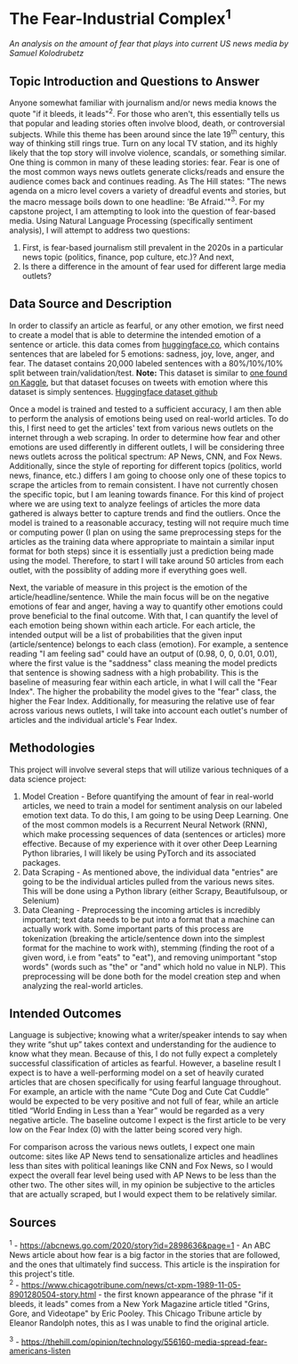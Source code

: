 # The Fear-Industrial Complex<sup>1</sup>
*An analysis on the amount of fear that plays into current US news media by Samuel Kolodrubetz*

## Topic Introduction and Questions to Answer

Anyone somewhat familiar with journalism and/or news media knows the quote "if it bleeds, it leads"<sup>2</sup>. For those who aren't, this essentially tells us that popular and leading stories often involve blood, death, or controversial subjects. While this theme has been around since the late 19<sup>th</sup> century, this way of thinking still rings true. Turn on any local TV station, and its highly likely that the top story will involve violence, scandals, or something similar. One thing is common in many of these leading stories: fear. Fear is one of the most common ways news outlets generate clicks/reads and ensure the audience comes back and continues reading. As The Hill states: "The news agenda on a micro level covers a variety of dreadful events and stories, but the macro message boils down to one headline: 'Be Afraid.'"<sup>3</sup>. For my capstone project, I am attempting to look into the question of fear-based media. Using Natural Language Processing (specifically sentiment analysis), I will attempt to address two questions: 

1. First, is fear-based journalism still prevalent in the 2020s in a particular news topic (politics, finance, pop culture, etc.)? And next, 
2. Is there a difference in the amount of fear used for different large media outlets? 

## Data Source and Description

In order to classify an article as fearful, or any other emotion, we first need to create a model that is able to determine the intended emotion of a sentence or article. this data comes from [huggingface.co](https://huggingface.co/datasets/emotion), which contains sentences that are labeled for 5 emotions: sadness, joy, love, anger, and fear. The dataset contains 20,000 labeled sentences with a 80%/10%/10% split between train/validation/test. **Note:** This dataset is similar to [one found on Kaggle](https://www.kaggle.com/pashupatigupta/emotion-detection-from-text), but that dataset focuses on tweets with emotion where this dataset is simply sentences. [Huggingface dataset github](https://github.com/dair-ai/emotion_dataset)

Once a model is trained and tested to a sufficient accuracy, I am then able to perform the analysis of emotions being used on real-world articles. To do this, I first need to get the articles' text from various news outlets on the internet through a web scraping. In order to determine how fear and other emotions are used differently in different outlets, I will be considering three news outlets across the political spectrum: AP News, CNN, and Fox News. Additionally, since the style of reporting for different topics (politics, world news, finance, etc.) differs I am going to choose only one of these topics to scrape the articles from to remain consistent. I have not currently chosen the specific topic, but I am leaning towards finance. For this kind of project where we are using text to analyze feelings of articles the more data gathered is always better to capture trends and find the outliers. Once the model is trained to a reasonable accuracy, testing will not require much time or computing power (I plan on using the same preprocessing steps for the articles as the training data where appropriate to maintain a similar input format for both steps) since it is essentially just a prediction being made using the model. Therefore, to start I will take around 50 articles from each outlet, with the possiblity of adding more if everything goes well. 

Next, the variable of measure in this project is the emotion of the article/headline/sentence. While the main focus will be on the negative emotions of fear and anger, having a way to quantify other emotions could prove beneficial to the final outcome. With that, I can quantify the level of each emotion being shown within each article. For each article, the intended output will be a list of probabilities that the given input (article/sentence) belongs to each class (emotion). For example, a sentence reading "I am feeling sad" could have an output of (0.98, 0, 0, 0.01, 0.01), where the first value is the "saddness" class meaning the model predicts that sentence is showing sadness with a high probability. This is the baseline of measuring fear within each article, in what I will call the "Fear Index". The higher the probability the model gives to the "fear" class, the higher the Fear Index. Additionally, for measuring the relative use of fear across various news outlets, I will take into account each outlet's number of articles and the individual article's Fear Index. 

## Methodologies

This project will involve several steps that will utilize various techniques of a data science project:

1. Model Creation - Before quantifying the amount of fear in real-world articles, we need to train a model for sentiment analysis on our labeled emotion text data. To do this, I am going to be using Deep Learning. One of the most common models is a Recurrent Neural Network (RNN), which make processing sequences of data (sentences or articles) more effective. Because of my experience with it over other Deep Learning Python libraries, I will likely be using PyTorch and its associated packages. 
2. Data Scraping - As mentioned above, the individual data "entries" are going to be the individual articles pulled from the various news sites. This will be done using a Python library (either Scrapy, Beautifulsoup, or Selenium)
3. Data Cleaning - Preprocessing the incoming articles is incredibly important; text data needs to be put into a format that a machine can actually work with. Some important parts of this process are tokenization (breaking the article/sentence down into the simplest format for the machine to work with), stemming (finding the root of a given word, i.e from "eats" to "eat"), and removing unimportant "stop words" (words such as "the" or "and" which hold no value in NLP). This preprocessing will be done both for the model creation step and when analyzing the real-world articles.  

## Intended Outcomes

Language is subjective; knowing what a writer/speaker intends to say when they write “shut up” takes context and understanding for the audience to know what they mean. Because of this, I do not fully expect a completely successful classification of articles as fearful. However, a baseline result I expect is to have a well-performing model on a set of heavily curated articles that are chosen specifically for using fearful language throughout. For example, an article with the name “Cute Dog and Cute Cat Cuddle” would be expected to be very positive and not full of fear, while an article titled “World Ending in Less than a Year” would be regarded as a very negative article. The baseline outcome I expect is the first article to be very low on the Fear Index (0) with the latter being scored very high. 

For comparison across the various news outlets, I expect one main outcome: sites like AP News tend to sensationalize articles and headlines less than sites with political leanings like CNN and Fox News, so I would expect the overall fear level being used with AP News to be less than the other two. The other sites will, in my opinion be subjective to the articles that are actually scraped, but I would expect them to be relatively similar.


## Sources
<sup>1</sup> - https://abcnews.go.com/2020/story?id=2898636&page=1 - An ABC News article about how fear is a big factor in the stories that are followed, and the ones that ultimately find success. This article is the inspiration for this project's title.  
<sup>2</sup> - https://www.chicagotribune.com/news/ct-xpm-1989-11-05-8901280504-story.html - the first known appearance of the phrase "if it bleeds, it leads" comes from a New York Magazine article titled "Grins, Gore, and Videotape" by Eric Pooley. This Chicago Tribune article by Eleanor Randolph notes, this as I was unable to find the original article.

<sup>3</sup> - https://thehill.com/opinion/technology/556160-media-spread-fear-americans-listen


